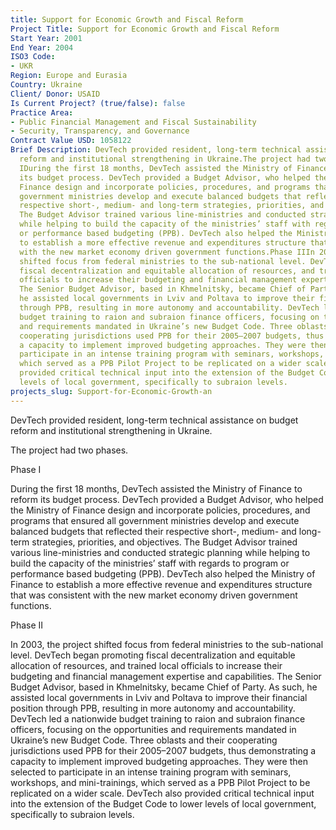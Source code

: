 ```yaml
---
title: Support for Economic Growth and Fiscal Reform
Project Title: Support for Economic Growth and Fiscal Reform
Start Year: 2001
End Year: 2004
ISO3 Code:
- UKR
Region: Europe and Eurasia
Country: Ukraine
Client/ Donor: USAID
Is Current Project? (true/false): false
Practice Area:
- Public Financial Management and Fiscal Sustainability
- Security, Transparency, and Governance
Contract Value USD: 1058122
Brief Description: DevTech provided resident, long-term technical assistance on budget
  reform and institutional strengthening in Ukraine.The project had two phases.Phase
  IDuring the first 18 months, DevTech assisted the Ministry of Finance to reform
  its budget process. DevTech provided a Budget Advisor, who helped the Ministry of
  Finance design and incorporate policies, procedures, and programs that ensured all
  government ministries develop and execute balanced budgets that reflected their
  respective short-, medium- and long-term strategies, priorities, and objectives.
  The Budget Advisor trained various line-ministries and conducted strategic planning
  while helping to build the capacity of the ministries’ staff with regards to program
  or performance based budgeting (PPB). DevTech also helped the Ministry of Finance
  to establish a more effective revenue and expenditures structure that was consistent
  with the new market economy driven government functions.Phase IIIn 2003, the project
  shifted focus from federal ministries to the sub-national level. DevTech began promoting
  fiscal decentralization and equitable allocation of resources, and trained local
  officials to increase their budgeting and financial management expertise and capabilities.
  The Senior Budget Advisor, based in Khmelnitsky, became Chief of Party. As such,
  he assisted local governments in Lviv and Poltava to improve their financial position
  through PPB, resulting in more autonomy and accountability. DevTech led a nationwide
  budget training to raion and subraion finance officers, focusing on the opportunities
  and requirements mandated in Ukraine’s new Budget Code. Three oblasts and their
  cooperating jurisdictions used PPB for their 2005–2007 budgets, thus demonstrating
  a capacity to implement improved budgeting approaches. They were then selected to
  participate in an intense training program with seminars, workshops, and mini-trainings,
  which served as a PPB Pilot Project to be replicated on a wider scale. DevTech also
  provided critical technical input into the extension of the Budget Code to lower
  levels of local government, specifically to subraion levels.
projects_slug: Support-for-Economic-Growth-an
---
```


DevTech provided resident, long-term technical assistance on budget reform and institutional strengthening in Ukraine.

The project had two phases.

Phase I

During the first 18 months, DevTech assisted the Ministry of Finance to reform its budget process. DevTech provided a Budget Advisor, who helped the Ministry of Finance design and incorporate policies, procedures, and programs that ensured all government ministries develop and execute balanced budgets that reflected their respective short-, medium- and long-term strategies, priorities, and objectives. The Budget Advisor trained various line-ministries and conducted strategic planning while helping to build the capacity of the ministries’ staff with regards to program or performance based budgeting (PPB). DevTech also helped the Ministry of Finance to establish a more effective revenue and expenditures structure that was consistent with the new market economy driven government functions.

Phase II

In 2003, the project shifted focus from federal ministries to the sub-national level. DevTech began promoting fiscal decentralization and equitable allocation of resources, and trained local officials to increase their budgeting and financial management expertise and capabilities. The Senior Budget Advisor, based in Khmelnitsky, became Chief of Party. As such, he assisted local governments in Lviv and Poltava to improve their financial position through PPB, resulting in more autonomy and accountability. DevTech led a nationwide budget training to raion and subraion finance officers, focusing on the opportunities and requirements mandated in Ukraine’s new Budget Code. Three oblasts and their cooperating jurisdictions used PPB for their 2005–2007 budgets, thus demonstrating a capacity to implement improved budgeting approaches. They were then selected to participate in an intense training program with seminars, workshops, and mini-trainings, which served as a PPB Pilot Project to be replicated on a wider scale. DevTech also provided critical technical input into the extension of the Budget Code to lower levels of local government, specifically to subraion levels.